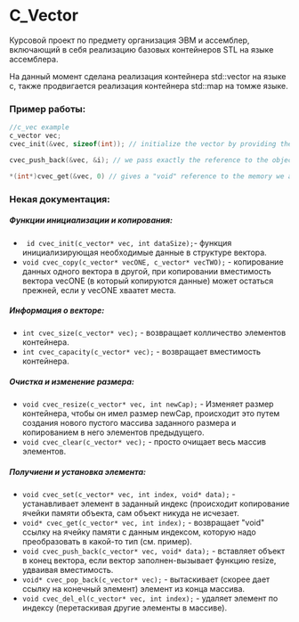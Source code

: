 # С_Vector

Курсовой проект по предмету организация ЭВМ и ассемблер, включающий в себя реализацию базовых контейнеров STL на языке ассемблера.

На данный момент сделана реализация контейнера std::vector на языке c, также продвигается реализация контейнера std::map на томже языке.

### Пример работы:

```c
//c_vec example
c_vector vec;
cvec_init(&vec, sizeof(int)); // initialize the vector by providing the size of the stored type

cvec_push_back(&vec, &i); // we pass exactly the reference to the object in memory

*(int*)cvec_get(&vec, 0) // gives a "void" reference to the memory we are dereferencing
```

### Некая документация:
##### Функции инициализации и копирования:
- ``` id cvec_init(c_vector* vec, int dataSize);```- функция инициализирующая необходимые данные в структуре вектора.
- ```void cvec_copy(c_vector* vecONE, c_vector* vecTWO);``` - копирование данных одного вектора в другой, при копировании вместимость вектора vecONE (в который копируются данные) может остаться прежней, если у vecONE хваатет места.

##### Информация о векторе:
- ```int cvec_size(c_vector* vec);``` - возвращает колличество элементов контейнера.
- ```int cvec_capacity(c_vector* vec);``` - возвращает вместимость контейнера.

##### Очистка и изменение размера:
- ```void cvec_resize(c_vector* vec, int newCap);``` - Изменяет размер контейнера, чтобы он имел размер newCap, происходит это путем создания нового пустого массива заданного размера и копированием в него элементов предыдущего.
- ```void cvec_clear(c_vector* vec);``` - просто очищает весь массив элементов.

##### Получиени и установка элемента:
- ```void cvec_set(c_vector* vec, int index, void* data);``` - устанавливает элемент в заданный индекс (происходит копирование ячейки памяти объекта, сам объект никуда не исчезает.
- ```void* cvec_get(c_vector* vec, int index);``` - возвращает "void" ссылку на ячейку памяти с данным индексом, которую надо преобразовать в какой-то тип (см. пример).
- ```void cvec_push_back(c_vector* vec, void* data);``` - вставляет объект в конец вектора, если вектор заполнен-вызывает функцию resize, удваивая вместимость.
- ```void* cvec_pop_back(c_vector* vec);``` - вытаскивает (скорее дает ссылку на конечный элемент) элемент из конца массива.
- ```void cvec_del_el(c_vector* vec, int index);``` - удаляет элемент по индексу (перетаскивая другие элементы в массиве).

